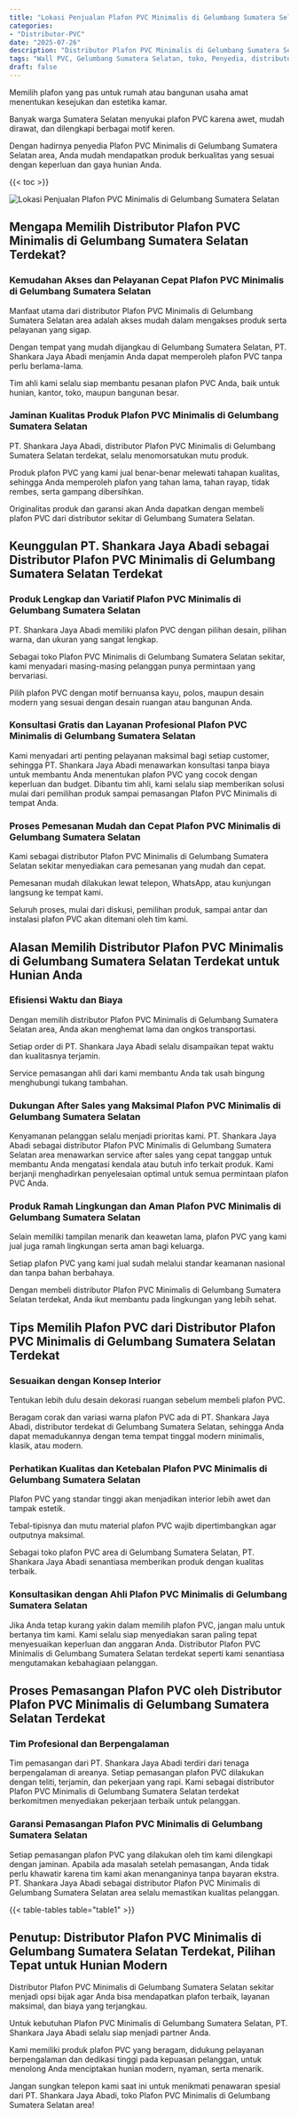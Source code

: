 ```yaml
---
title: "Lokasi Penjualan Plafon PVC Minimalis di Gelumbang Sumatera Selatan"
categories: 
- "Distributor-PVC"
date: "2025-07-26"
description: "Distributor Plafon PVC Minimalis di Gelumbang Sumatera Selatan untuk tempat tinggal, kantor, serta gerai. Panel unggulan, beragam motif, warna modern, beserta jasa instalasi ditangani oleh teknisi profesional dan jaminan resmi!|Jasa penjualan Plafon PVC Minimalis di Gelumbang Sumatera Selatan untuk keperluan rumah, kantor, atau toko, dengan material unggulan dan pemasangan oleh teknisi berpengalaman serta garansi resmi.|Solusi Plafon PVC Minimalis di Gelumbang Sumatera Selatan yang terbukti bagi rumah, office, dan gerai, dengan produk terbaik dan instalasi oleh teknisi profesional serta jaminan resmi.|Penyediaan Plafon PVC Minimalis di Gelumbang Sumatera Selatan bagi rumah, office, serta gerai, beserta produk terbaik dan penempatan ditangani oleh tenaga ahli profesional, dilengkapi dengan kepastian resmi.}"
tags: "Wall PVC, Gelumbang Sumatera Selatan, toko, Penyedia, distributor"
draft: false
---
```


Memilih plafon yang pas untuk rumah atau bangunan usaha amat menentukan kesejukan dan estetika kamar.

Banyak warga Sumatera Selatan menyukai plafon PVC karena awet, mudah dirawat, dan dilengkapi berbagai motif keren.

Dengan hadirnya penyedia Plafon PVC Minimalis di Gelumbang Sumatera Selatan area, Anda mudah mendapatkan produk berkualitas yang sesuai dengan keperluan dan gaya hunian Anda.

{{< toc >}}

![Lokasi Penjualan Plafon PVC Minimalis di Gelumbang Sumatera Selatan](/images/Distributor-PVC/Lokasi-Penjualan-Plafon-PVC-Minimalis-di-Gelumbang-Sumatera-Selatan.png)


## Mengapa Memilih Distributor Plafon PVC Minimalis di Gelumbang Sumatera Selatan Terdekat?

### Kemudahan Akses dan Pelayanan Cepat Plafon PVC Minimalis di Gelumbang Sumatera Selatan

Manfaat utama dari distributor Plafon PVC Minimalis di Gelumbang Sumatera Selatan area adalah akses mudah dalam mengakses produk serta pelayanan yang sigap.

Dengan tempat yang mudah dijangkau di Gelumbang Sumatera Selatan, PT. Shankara Jaya Abadi menjamin Anda dapat memperoleh plafon PVC tanpa perlu berlama-lama.

Tim ahli kami selalu siap membantu pesanan plafon PVC Anda, baik untuk hunian, kantor, toko, maupun bangunan besar.

### Jaminan Kualitas Produk Plafon PVC Minimalis di Gelumbang Sumatera Selatan

PT. Shankara Jaya Abadi, distributor Plafon PVC Minimalis di Gelumbang Sumatera Selatan terdekat, selalu menomorsatukan mutu produk.

Produk plafon PVC yang kami jual benar-benar melewati tahapan kualitas, sehingga Anda memperoleh plafon yang tahan lama, tahan rayap, tidak rembes, serta gampang dibersihkan.

Originalitas produk dan garansi akan Anda dapatkan dengan membeli plafon PVC dari distributor sekitar di Gelumbang Sumatera Selatan.

## Keunggulan PT. Shankara Jaya Abadi sebagai Distributor Plafon PVC Minimalis di Gelumbang Sumatera Selatan Terdekat

### Produk Lengkap dan Variatif Plafon PVC Minimalis di Gelumbang Sumatera Selatan

PT. Shankara Jaya Abadi memiliki plafon PVC dengan pilihan desain, pilihan warna, dan ukuran yang sangat lengkap.

Sebagai toko Plafon PVC Minimalis di Gelumbang Sumatera Selatan sekitar, kami menyadari masing-masing pelanggan punya permintaan yang bervariasi.

Pilih plafon PVC dengan motif bernuansa kayu, polos, maupun desain modern yang sesuai dengan desain ruangan atau bangunan Anda.

### Konsultasi Gratis dan Layanan Profesional Plafon PVC Minimalis di Gelumbang Sumatera Selatan

Kami menyadari arti penting pelayanan maksimal bagi setiap customer, sehingga PT. Shankara Jaya Abadi menawarkan konsultasi tanpa biaya untuk membantu Anda menentukan plafon PVC yang cocok dengan keperluan dan budget. Dibantu tim ahli, kami selalu siap memberikan solusi mulai dari pemilihan produk sampai pemasangan Plafon PVC Minimalis di tempat Anda.

### Proses Pemesanan Mudah dan Cepat Plafon PVC Minimalis di Gelumbang Sumatera Selatan

Kami sebagai distributor Plafon PVC Minimalis di Gelumbang Sumatera Selatan sekitar menyediakan cara pemesanan yang mudah dan cepat.

Pemesanan mudah dilakukan lewat telepon, WhatsApp, atau kunjungan langsung ke tempat kami.

Seluruh proses, mulai dari diskusi, pemilihan produk, sampai antar dan instalasi plafon PVC akan ditemani oleh tim kami.

## Alasan Memilih Distributor Plafon PVC Minimalis di Gelumbang Sumatera Selatan Terdekat untuk Hunian Anda

### Efisiensi Waktu dan Biaya

Dengan memilih distributor Plafon PVC Minimalis di Gelumbang Sumatera Selatan area, Anda akan menghemat lama dan ongkos transportasi.

Setiap order di PT. Shankara Jaya Abadi selalu disampaikan tepat waktu dan kualitasnya terjamin.

Service pemasangan ahli dari kami membantu Anda tak usah bingung menghubungi tukang tambahan.

### Dukungan After Sales yang Maksimal Plafon PVC Minimalis di Gelumbang Sumatera Selatan

Kenyamanan pelanggan selalu menjadi prioritas kami. PT. Shankara Jaya Abadi sebagai distributor Plafon PVC Minimalis di Gelumbang Sumatera Selatan area menawarkan service after sales yang cepat tanggap untuk membantu Anda mengatasi kendala atau butuh info terkait produk. Kami berjanji menghadirkan penyelesaian optimal untuk semua permintaan plafon PVC Anda.

### Produk Ramah Lingkungan dan Aman Plafon PVC Minimalis di Gelumbang Sumatera Selatan

Selain memiliki tampilan menarik dan keawetan lama, plafon PVC yang kami jual juga ramah lingkungan serta aman bagi keluarga.

Setiap plafon PVC yang kami jual sudah melalui standar keamanan nasional dan tanpa bahan berbahaya.

Dengan membeli distributor Plafon PVC Minimalis di Gelumbang Sumatera Selatan terdekat, Anda ikut membantu pada lingkungan yang lebih sehat.

## Tips Memilih Plafon PVC dari Distributor Plafon PVC Minimalis di Gelumbang Sumatera Selatan Terdekat

### Sesuaikan dengan Konsep Interior

Tentukan lebih dulu desain dekorasi ruangan sebelum membeli plafon PVC.

Beragam corak dan variasi warna plafon PVC ada di PT. Shankara Jaya Abadi, distributor terdekat di Gelumbang Sumatera Selatan, sehingga Anda dapat memadukannya dengan tema tempat tinggal modern minimalis, klasik, atau modern.

### Perhatikan Kualitas dan Ketebalan Plafon PVC Minimalis di Gelumbang Sumatera Selatan

Plafon PVC yang standar tinggi akan menjadikan interior lebih awet dan tampak estetik.

Tebal-tipisnya dan mutu material plafon PVC wajib dipertimbangkan agar outputnya maksimal.

Sebagai toko plafon PVC area di Gelumbang Sumatera Selatan, PT. Shankara Jaya Abadi senantiasa memberikan produk dengan kualitas terbaik.

### Konsultasikan dengan Ahli Plafon PVC Minimalis di Gelumbang Sumatera Selatan

Jika Anda tetap kurang yakin dalam memilih plafon PVC, jangan malu untuk bertanya tim kami. Kami selalu siap menyediakan saran paling tepat menyesuaikan keperluan dan anggaran Anda. Distributor Plafon PVC Minimalis di Gelumbang Sumatera Selatan terdekat seperti kami senantiasa mengutamakan kebahagiaan pelanggan.

## Proses Pemasangan Plafon PVC oleh Distributor Plafon PVC Minimalis di Gelumbang Sumatera Selatan Terdekat

### Tim Profesional dan Berpengalaman

Tim pemasangan dari PT. Shankara Jaya Abadi terdiri dari tenaga berpengalaman di areanya. Setiap pemasangan plafon PVC dilakukan dengan teliti, terjamin, dan pekerjaan yang rapi. Kami sebagai distributor Plafon PVC Minimalis di Gelumbang Sumatera Selatan terdekat berkomitmen menyediakan pekerjaan terbaik untuk pelanggan.

### Garansi Pemasangan Plafon PVC Minimalis di Gelumbang Sumatera Selatan

Setiap pemasangan plafon PVC yang dilakukan oleh tim kami dilengkapi dengan jaminan. Apabila ada masalah setelah pemasangan, Anda tidak perlu khawatir karena tim kami akan menanganinya tanpa bayaran ekstra. PT. Shankara Jaya Abadi sebagai distributor Plafon PVC Minimalis di Gelumbang Sumatera Selatan area selalu memastikan kualitas pelanggan.

{{< table-tables table="table1" >}}

## Penutup: Distributor Plafon PVC Minimalis di Gelumbang Sumatera Selatan Terdekat, Pilihan Tepat untuk Hunian Modern

Distributor Plafon PVC Minimalis di Gelumbang Sumatera Selatan sekitar menjadi opsi bijak agar Anda bisa mendapatkan plafon terbaik, layanan maksimal, dan biaya yang terjangkau.

Untuk kebutuhan Plafon PVC Minimalis di Gelumbang Sumatera Selatan, PT. Shankara Jaya Abadi selalu siap menjadi partner Anda.

Kami memiliki produk plafon PVC yang beragam, didukung pelayanan berpengalaman dan dedikasi tinggi pada kepuasan pelanggan, untuk menolong Anda menciptakan hunian modern, nyaman, serta menarik.

Jangan sungkan telepon kami saat ini untuk menikmati penawaran spesial dari PT. Shankara Jaya Abadi, toko Plafon PVC Minimalis di Gelumbang Sumatera Selatan area!